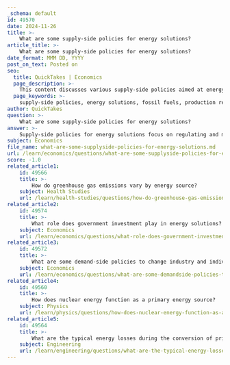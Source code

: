 ```yaml
---
_schema: default
id: 49570
date: 2024-11-26
title: >-
    What are some supply-side policies for energy solutions?
article_title: >-
    What are some supply-side policies for energy solutions?
date_format: MMM DD, YYYY
post_on_text: Posted on
seo:
  title: QuickTakes | Economics
  page_description: >-
    This content discusses various supply-side policies aimed at energy solutions, focusing on regulating and managing the production of fossil fuels to combat climate change and promote renewable energy investments.
  page_keywords: >-
    supply-side policies, energy solutions, fossil fuels, production regulation, moratoria, non-extraction compensation, project bans, renewable energy investment, tax incentives, deregulation, international cooperation, climate change, energy security, Paris Agreement, sustainable energy
author: QuickTakes
question: >-
    What are some supply-side policies for energy solutions?
answer: >-
    Supply-side policies for energy solutions focus on regulating and managing the production and extraction of energy resources, particularly fossil fuels, to address climate change and enhance energy security. Here are some notable supply-side policies:\n\n1. **Production Regulation**: Governments can implement policies that govern and limit the production of fossil fuels, such as coal, oil, and gas. This includes setting quotas or caps on production levels to align with climate goals, such as those outlined in the Paris Agreement.\n\n2. **Moratoria on Extraction**: Some regions have enacted moratoria, which are temporary bans on the extraction of fossil fuels. This approach allows for a pause in production to assess environmental impacts and consider alternative energy sources.\n\n3. **Compensation for Non-Extraction**: Financial compensation schemes can be established for rights owners who agree to leave fossil fuels unextracted. This incentivizes stakeholders to forgo extraction in exchange for economic benefits, thereby reducing overall fossil fuel supply.\n\n4. **Bans on New Projects**: Many countries are beginning to implement bans on new fossil fuel extraction projects. This policy aims to prevent the expansion of fossil fuel infrastructure and encourage a transition to renewable energy sources.\n\n5. **Investment in Renewable Energy**: Redirecting investments from fossil fuel projects to renewable energy initiatives is another supply-side strategy. This includes funding for solar, wind, and other sustainable energy technologies to promote a cleaner energy future.\n\n6. **Tax Incentives and Subsidies**: Providing tax incentives or subsidies for renewable energy projects can encourage the development of alternative energy sources while simultaneously reducing reliance on fossil fuels.\n\n7. **Deregulation and Market Efficiency**: Some supply-side policies focus on enhancing market efficiency through deregulation, which can lead to increased competitiveness in the energy sector. However, this approach must be balanced with environmental considerations.\n\n8. **International Cooperation**: Collaborative efforts among countries to share best practices and technologies for reducing fossil fuel production can enhance the effectiveness of supply-side policies on a global scale.\n\nThese policies are increasingly recognized as essential components of a comprehensive strategy to mitigate climate change and transition to a more sustainable energy system. The urgency of addressing climate change has led to a growing acceptance of supply-side initiatives, as demand-side measures alone may not suffice to achieve significant reductions in greenhouse gas emissions.
subject: Economics
file_name: what-are-some-supplyside-policies-for-energy-solutions.md
url: /learn/economics/questions/what-are-some-supplyside-policies-for-energy-solutions
score: -1.0
related_article1:
    id: 49566
    title: >-
        How do greenhouse gas emissions vary by energy source?
    subject: Health Studies
    url: /learn/health-studies/questions/how-do-greenhouse-gas-emissions-vary-by-energy-source
related_article2:
    id: 49574
    title: >-
        What role does government investment play in energy solutions?
    subject: Economics
    url: /learn/economics/questions/what-role-does-government-investment-play-in-energy-solutions
related_article3:
    id: 49572
    title: >-
        What are some demand-side policies to change industry and individual behavior?
    subject: Economics
    url: /learn/economics/questions/what-are-some-demandside-policies-to-change-industry-and-individual-behavior
related_article4:
    id: 49560
    title: >-
        How does nuclear energy function as a primary energy source?
    subject: Physics
    url: /learn/physics/questions/how-does-nuclear-energy-function-as-a-primary-energy-source
related_article5:
    id: 49564
    title: >-
        What are the typical energy losses during the conversion of primary to secondary energy?
    subject: Engineering
    url: /learn/engineering/questions/what-are-the-typical-energy-losses-during-the-conversion-of-primary-to-secondary-energy
---
```


&nbsp;